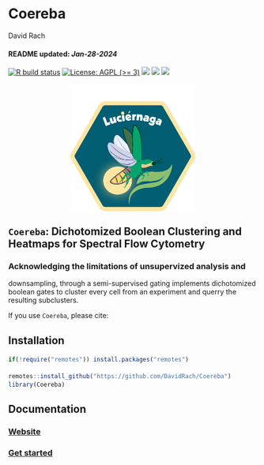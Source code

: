 Coereba
================
David Rach
<h4>  
README updated: <i>Jan-28-2024</i>  
</h4>

<!-- To modify Package/Title/Description/Authors fields, edit the DESCRIPTION file -->
<!-- badges: start -->

[![R build
status](https://github.com/DavidRach/Coereba/workflows/rworkflows/badge.svg)](https://github.com/DavidRach/Coereba/actions)
[![License: AGPL (\>=
3)](https://img.shields.io/badge/license-AGPL%20(%3E=%203)-blue.svg)](https://cran.r-project.org/web/licenses/AGPL%20(%3E=%203))
[![](https://img.shields.io/badge/devel%20version-0.1.0-black.svg)](https://github.com/DavidRach/Coereba)
[![](https://img.shields.io/github/languages/code-size/DavidRach/Coereba.svg)](https://github.com/DavidRach/Coereba)
[![](https://img.shields.io/github/last-commit/DavidRach/Coereba.svg)](https://github.com/DavidRach/Coereba/commits/master)
<br> <!-- badges: end -->

<img src="inst/hex/hex.png" width="50%" style="display: block; margin: auto;" />

## `Coereba`: Dichotomized Boolean Clustering and Heatmaps for Spectral Flow Cytometry

### Acknowledging the limitations of unsupervized analysis and

downsampling, through a semi-supervised gating implements dichotomized
boolean gates to cluster every cell from an experiment and querry the
resulting subclusters.

If you use `Coereba`, please cite:

<!-- Modify this by editing the file: inst/CITATION  -->

## Installation

``` r
if(!require("remotes")) install.packages("remotes")

remotes::install_github("https://github.com/DavidRach/Coereba")
library(Coereba)
```

## Documentation

### [Website](https://davidrach.github.io/Coereba)

### [Get started](https://davidrach.github.io/Coereba/articles/Coereba)

<br>
